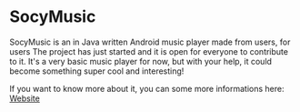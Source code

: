 # SocyMusic
SocyMusic is an in Java written Android music player made from users, for users The project has just started and it is open for everyone to contribute to it. It's a very basic music player for now, but with your help, it could become something super cool and interesting!

If you want to know more about it, you can some more informations here: [Website](https://benji377.github.io/SocyMusic/)
